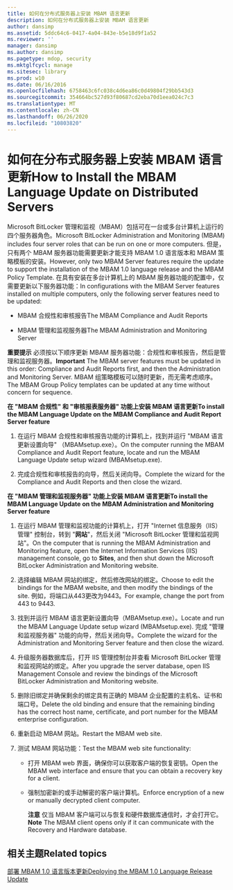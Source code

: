 ```yaml
---
title: 如何在分布式服务器上安装 MBAM 语言更新
description: 如何在分布式服务器上安装 MBAM 语言更新
author: dansimp
ms.assetid: 5ddc64c6-0417-4a04-843e-b5e18d9f1a52
ms.reviewer: ''
manager: dansimp
ms.author: dansimp
ms.pagetype: mdop, security
ms.mktglfcycl: manage
ms.sitesec: library
ms.prod: w10
ms.date: 06/16/2016
ms.openlocfilehash: 6758463c6fc038c4d6ea86c0d49804f29bb543d3
ms.sourcegitcommit: 354664bc527d93f80687cd2eba70d1eea024c7c3
ms.translationtype: MT
ms.contentlocale: zh-CN
ms.lasthandoff: 06/26/2020
ms.locfileid: "10803820"
---
```

# <span data-ttu-id="2b3e4-103">如何在分布式服务器上安装 MBAM 语言更新</span><span class="sxs-lookup"><span data-stu-id="2b3e4-103">How to Install the MBAM Language Update on Distributed Servers</span></span>


<span data-ttu-id="2b3e4-104">Microsoft BitLocker 管理和监视（MBAM）包括可在一台或多台计算机上运行的四个服务器角色。</span><span class="sxs-lookup"><span data-stu-id="2b3e4-104">Microsoft BitLocker Administration and Monitoring (MBAM) includes four server roles that can be run on one or more computers.</span></span> <span data-ttu-id="2b3e4-105">但是，只有两个 MBAM 服务器功能需要更新才能支持 MBAM 1.0 语言版本和 MBAM 策略模板的安装。</span><span class="sxs-lookup"><span data-stu-id="2b3e4-105">However, only two MBAM Server features require the update to support the installation of the MBAM 1.0 language release and the MBAM Policy Template.</span></span> <span data-ttu-id="2b3e4-106">在具有安装在多台计算机上的 MBAM 服务器功能的配置中，仅需要更新以下服务器功能：</span><span class="sxs-lookup"><span data-stu-id="2b3e4-106">In configurations with the MBAM Server features installed on multiple computers, only the following server features need to be updated:</span></span>

-   <span data-ttu-id="2b3e4-107">MBAM 合规性和审核报告</span><span class="sxs-lookup"><span data-stu-id="2b3e4-107">The MBAM Compliance and Audit Reports</span></span>

-   <span data-ttu-id="2b3e4-108">MBAM 管理和监视服务器</span><span class="sxs-lookup"><span data-stu-id="2b3e4-108">The MBAM Administration and Monitoring Server</span></span>

<span data-ttu-id="2b3e4-109">**重要提示** 必须按以下顺序更新 MBAM 服务器功能：合规性和审核报告，然后是管理和监视服务器。</span><span class="sxs-lookup"><span data-stu-id="2b3e4-109">**Important** The MBAM server features must be updated in this order: Compliance and Audit Reports first, and then the Administration and Monitoring Server.</span></span> <span data-ttu-id="2b3e4-110">MBAM 组策略模板可以随时更新，而无需考虑顺序。</span><span class="sxs-lookup"><span data-stu-id="2b3e4-110">The MBAM Group Policy templates can be updated at any time without concern for sequence.</span></span>

 

**<span data-ttu-id="2b3e4-111">在 "MBAM 合规性" 和 "审核报表服务器" 功能上安装 MBAM 语言更新</span><span class="sxs-lookup"><span data-stu-id="2b3e4-111">To install the MBAM Language Update on the MBAM Compliance and Audit Report Server feature</span></span>**

1.  <span data-ttu-id="2b3e4-112">在运行 MBAM 合规性和审核报告功能的计算机上，找到并运行 "MBAM 语言更新设置向导" （MBAMsetup.exe）。</span><span class="sxs-lookup"><span data-stu-id="2b3e4-112">On the computer running the MBAM Compliance and Audit Report feature, locate and run the MBAM Language Update setup wizard (MBAMsetup.exe).</span></span>

2.  <span data-ttu-id="2b3e4-113">完成合规性和审核报告的向导，然后关闭向导。</span><span class="sxs-lookup"><span data-stu-id="2b3e4-113">Complete the wizard for the Compliance and Audit Reports and then close the wizard.</span></span>

**<span data-ttu-id="2b3e4-114">在 "MBAM 管理和监视服务器" 功能上安装 MBAM 语言更新</span><span class="sxs-lookup"><span data-stu-id="2b3e4-114">To install the MBAM Language Update on the MBAM Administration and Monitoring Server feature</span></span>**

1.  <span data-ttu-id="2b3e4-115">在运行 MBAM 管理和监视功能的计算机上，打开 "Internet 信息服务（IIS）管理" 控制台，转到 "**网站**"，然后关闭 "Microsoft BitLocker 管理和监视网站"。</span><span class="sxs-lookup"><span data-stu-id="2b3e4-115">On the computer that is running the MBAM Administration and Monitoring feature, open the Internet Information Services (IIS) management console, go to **Sites**, and then shut down the Microsoft BitLocker Administration and Monitoring website.</span></span>

2.  <span data-ttu-id="2b3e4-116">选择编辑 MBAM 网站的绑定，然后修改网站的绑定。</span><span class="sxs-lookup"><span data-stu-id="2b3e4-116">Choose to edit the bindings for the MBAM website, and then modify the bindings of the site.</span></span> <span data-ttu-id="2b3e4-117">例如，将端口从443更改为9443。</span><span class="sxs-lookup"><span data-stu-id="2b3e4-117">For example, change the port from 443 to 9443.</span></span>

3.  <span data-ttu-id="2b3e4-118">找到并运行 MBAM 语言更新设置向导（MBAMsetup.exe）。</span><span class="sxs-lookup"><span data-stu-id="2b3e4-118">Locate and run the MBAM Language Update setup wizard (MBAMsetup.exe).</span></span> <span data-ttu-id="2b3e4-119">完成 "管理和监视服务器" 功能的向导，然后关闭向导。</span><span class="sxs-lookup"><span data-stu-id="2b3e4-119">Complete the wizard for the Administration and Monitoring Server feature and then close the wizard.</span></span>

4.  <span data-ttu-id="2b3e4-120">升级服务器数据库后，打开 IIS 管理控制台并查看 Microsoft BitLocker 管理和监视网站的绑定。</span><span class="sxs-lookup"><span data-stu-id="2b3e4-120">After you upgrade the server database, open IIS Management Console and review the bindings of the Microsoft BitLocker Administration and Monitoring website.</span></span>

5.  <span data-ttu-id="2b3e4-121">删除旧绑定并确保剩余的绑定具有正确的 MBAM 企业配置的主机名、证书和端口号。</span><span class="sxs-lookup"><span data-stu-id="2b3e4-121">Delete the old binding and ensure that the remaining binding has the correct host name, certificate, and port number for the MBAM enterprise configuration.</span></span>

6.  <span data-ttu-id="2b3e4-122">重新启动 MBAM 网站。</span><span class="sxs-lookup"><span data-stu-id="2b3e4-122">Restart the MBAM web site.</span></span>

7.  <span data-ttu-id="2b3e4-123">测试 MBAM 网站功能：</span><span class="sxs-lookup"><span data-stu-id="2b3e4-123">Test the MBAM web site functionality:</span></span>

    -   <span data-ttu-id="2b3e4-124">打开 MBAM web 界面，确保你可以获取客户端的恢复密钥。</span><span class="sxs-lookup"><span data-stu-id="2b3e4-124">Open the MBAM web interface and ensure that you can obtain a recovery key for a client.</span></span>

    -   <span data-ttu-id="2b3e4-125">强制加密新的或手动解密的客户端计算机。</span><span class="sxs-lookup"><span data-stu-id="2b3e4-125">Enforce encryption of a new or manually decrypted client computer.</span></span>

        <span data-ttu-id="2b3e4-126">**注意** 仅当 MBAM 客户端可以与恢复和硬件数据库通信时，才会打开它。</span><span class="sxs-lookup"><span data-stu-id="2b3e4-126">**Note** The MBAM client opens only if it can communicate with the Recovery and Hardware database.</span></span>

         

## <span data-ttu-id="2b3e4-127">相关主题</span><span class="sxs-lookup"><span data-stu-id="2b3e4-127">Related topics</span></span>


[<span data-ttu-id="2b3e4-128">部署 MBAM 1.0 语言版本更新</span><span class="sxs-lookup"><span data-stu-id="2b3e4-128">Deploying the MBAM 1.0 Language Release Update</span></span>](deploying-the-mbam-10-language-release-update.md)

 

 





